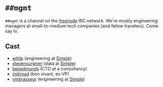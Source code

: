 # `##mgmt`

`##mgmt` is a channel on the [freenode][] IRC network. We're mostly
engineering managers at small-to-medium tech companies (and fellow
travelers). Come say hi.

[freenode]: https://freenode.net/

## Cast

- [whilp][] (engineering at [Simple][])
- [stevensurgnier][] (data at [Simple][])
- [benedmunds][] (CTO at a consultancy)
- [jmbroad][] (bon vivant, ex-VP)
- [vmbrasseur][] (engineering at [Simple][])

[simple]:          https://simple.com/
[whilp]:           https://twitter.com/whilp
[stevensurgnier]:  https://twitter.com/stevensurgnier
[benedmunds]:      https://twitter.com/benedmunds
[jmbroad]:         https://twitter.com/jmbroad
[vmbrasseur]:      https://twitter.com/vmbrasseur
